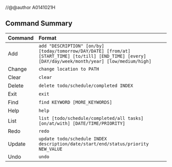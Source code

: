 //@@author A0141021H
## Command Summary

Command | Format  
-------- | :-------- 
Add | `add "DESCRIPTION" [on/by] [today/tomorrow/DAY/DATE] [from/at] [START_TIME] [to/till] [END_TIME] [every] [DAY/day/week/month/year] [low/medium/high]`
Change | `change location to PATH`
Clear | `clear`
Delete | `delete todo/schedule/completed INDEX`
Exit | `exit`
Find | `find KEYWORD [MORE_KEYWORDS]`
Help | `help`
List | `list [todo/schedule/completed/all tasks] [on/at/with] [DATE/TIME/PRIORITY]`
Redo | `redo`
Update | `update todo/schedule INDEX description/date/start/end/status/priority NEW_VALUE`
Undo | `undo`